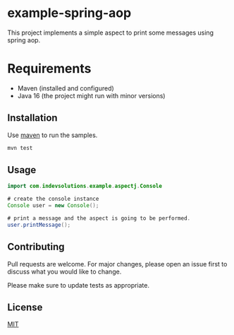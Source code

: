 # example-spring-aop

This project implements a simple aspect to print some messages using spring aop.

# Requirements
- Maven (installed and configured)
- Java 16 (the project might run with minor versions)

## Installation

Use [maven](https://maven.apache.org/) to run the samples.

```bash
mvn test
```

## Usage

```java
import com.indevsolutions.example.aspectj.Console

# create the console instance
Console user = new Console();

# print a message and the aspect is going to be performed.
user.printMessage();

```

## Contributing
Pull requests are welcome. For major changes, please open an issue first to discuss what you would like to change.

Please make sure to update tests as appropriate.

## License
[MIT](https://choosealicense.com/licenses/mit/)
